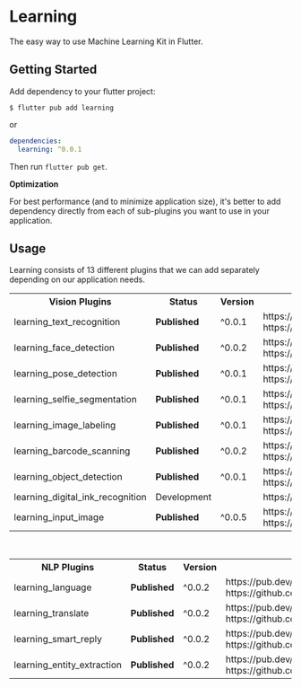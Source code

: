 # Learning

The easy way to use Machine Learning Kit in Flutter.

## Getting Started

Add dependency to your flutter project:

```
$ flutter pub add learning
```

or

```yaml
dependencies:
  learning: ^0.0.1
```

Then run `flutter pub get`.

**Optimization**

For best performance (and to minimize application size), it's better to add dependency directly from each of sub-plugins you want to use in your application. 

## Usage

Learning consists of 13 different plugins that we can add separately depending on our application needs.

<table>
  <tr>
    <th>Vision Plugins</th>
    <th>Status</th>
    <th>Version</th>
    <th>Links</td>
    <th>Example App</th>
  </tr>
  <tr>
    <td>learning_text_recognition</td>
    <td><b>Published</b></td>
    <td>^0.0.1</td>
    <td>
      https://pub.dev/packages/learning_text_recognition<br>
      https://github.com/salkuadrat/learning/tree/master/packages/learning_text_recognition
    </td>
    <td>
      <a href="https://github.com/salkuadrat/learning/tree/master/apk/text_recognition.apk">text_recognition.apk</a>
    </td>
  </tr>
  <tr>
    <td>learning_face_detection</td>
    <td><b>Published</b></td>
    <td>^0.0.2</td>
    <td>
      https://pub.dev/packages/learning_face_detection<br>
      https://github.com/salkuadrat/learning/tree/master/packages/learning_face_detection
    </td>
    <td>
      <a href="https://github.com/salkuadrat/learning/tree/master/apk/face_detection.apk">face_detection.apk</a>
    </td>
  </tr>
  <tr>
    <td>learning_pose_detection</td>
    <td><b>Published</b></td>
    <td>^0.0.1</td>
    <td>
      https://pub.dev/packages/learning_pose_detection<br>
      https://github.com/salkuadrat/learning/tree/master/packages/learning_pose_detection
    </td>
    <td>
      <a href="https://github.com/salkuadrat/learning/tree/master/apk/pose_detection.apk">pose_detection.apk</a>
    </td>
  </tr>
  <tr>
    <td>learning_selfie_segmentation</td>
    <td><b>Published</b></td>
    <td>^0.0.1</td>
    <td>
      https://pub.dev/packages/learning_selfie_segmentation<br>
      https://github.com/salkuadrat/learning/tree/master/packages/learning_selfie_segmentation
    </td>
    <td>
      <a href="https://github.com/salkuadrat/learning/tree/master/apk/selfie_segmentation.apk">selfie_segmentation.apk</a>
    </td>
  </tr>
  <tr>
    <td>learning_image_labeling</td>
    <td><b>Published</b></td>
    <td>^0.0.1</td>
    <td>
      https://pub.dev/packages/learning_image_labeling<br>
      https://github.com/salkuadrat/learning/tree/master/packages/learning_image_labeling
    </td>
    <td>
      <a href="https://github.com/salkuadrat/learning/tree/master/apk/image_labeling.apk">image_labeling.apk</a>
    </td>
  </tr>
  <tr>
    <td>learning_barcode_scanning</td>
    <td><b>Published</b></td>
    <td>^0.0.2</td>
    <td>
      https://pub.dev/packages/learning_barcode_scanning<br>
      https://github.com/salkuadrat/learning/tree/master/packages/learning_barcode_scanning
    </td>
    <td>
      <a href="https://github.com/salkuadrat/learning/tree/master/apk/barcode_scanning.apk">barcode_scanning.apk</a>
    </td>
  </tr>
  <tr>
    <td>learning_object_detection</td>
    <td><b>Published</b></td>
    <td>^0.0.1</td>
    <td>
      https://pub.dev/packages/learning_object_detection<br>
      https://github.com/salkuadrat/learning/tree/master/packages/learning_object_detection
    </td>
    <td>
      <a href="https://github.com/salkuadrat/learning/tree/master/apk/object_detection.apk">object_detection.apk</a>
    </td>
  </tr>
  <tr>
    <td>learning_digital_ink_recognition</td>
    <td>Development</td>
    <td></td>
    <td>https://github.com/salkuadrat/learning/tree/master/packages/learning_digital_ink_recognition</td>
    <td></td>
  </tr>
  <tr>
    <td>learning_input_image</td>
    <td><b>Published</b></td>
    <td>^0.0.5</td>
    <td>
      https://pub.dev/packages/learning_input_image<br>
      https://github.com/salkuadrat/learning/tree/master/packages/learning_input_image
    </td>
    <td></td>
  </tr>
</table>
<br>
<table>
  <tr>
    <th>NLP Plugins</th>
    <th>Status</th>
    <th>Version</th>
    <th>Links</th>
    <th>Example App</th>
  </tr>
  <tr>
    <td>learning_language</td>
    <td><b>Published</b></td>
    <td>^0.0.2</td>
    <td>
      https://pub.dev/packages/learning_language<br>
      https://github.com/salkuadrat/learning/tree/master/packages/learning_language
    </td>
    <td>
      <a href="https://github.com/salkuadrat/learning/tree/master/apk/language.apk">language.apk</a>
    </td>
  </tr>
  <tr>
    <td>learning_translate</td>
    <td><b>Published</b></td>
    <td>^0.0.2</td>
    <td>
      https://pub.dev/packages/learning_translate<br>
      https://github.com/salkuadrat/learning/tree/master/packages/learning_translate
    </td>
    <td>
      <a href="https://github.com/salkuadrat/learning/tree/master/apk/translate.apk">translate.apk</a>
    </td>
  </tr>
  <tr>
    <td>learning_smart_reply</td>
    <td><b>Published</b></td>
    <td>^0.0.2</td>
    <td>
      https://pub.dev/packages/learning_smart_reply<br>
      https://github.com/salkuadrat/learning/tree/master/packages/learning_smart_reply
    </td>
    <td>
      <a href="https://github.com/salkuadrat/learning/tree/master/apk/smart_reply.apk">smart_reply.apk</a>
    </td>
  </tr>
  <tr>
    <td>learning_entity_extraction</td>
    <td><b>Published</b></td>
    <td>^0.0.2</td>
    <td>
      https://pub.dev/packages/learning_entity_extraction<br>
      https://github.com/salkuadrat/learning/tree/master/packages/learning_entity_extraction
    </td>
    <td>
      <a href="https://github.com/salkuadrat/learning/tree/master/apk/entity_extraction.apk">entity_extraction.apk</a>
    </td>
  </tr>
</table>